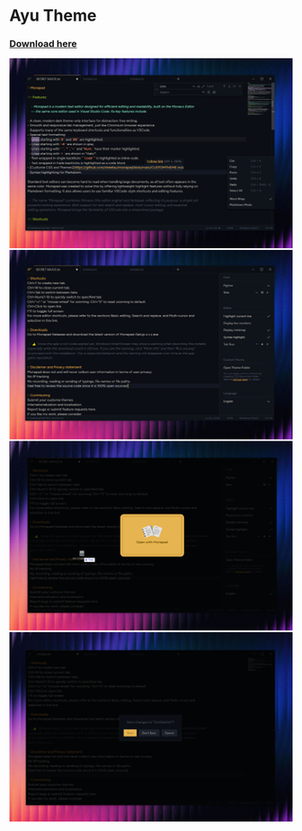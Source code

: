# Ayu Theme

### [Download here](https://github.com/sheetau/monapad/tree/main/customthemes/ayu/Ayu.css)

![Screenshot Ayu](preview.png?raw=true "Ayu")
![Screenshot Ayu](preview2.png?raw=true "Ayu")
![Screenshot Ayu](preview3.png?raw=true "Ayu")
![Screenshot Ayu](preview4.png?raw=true "Ayu")

